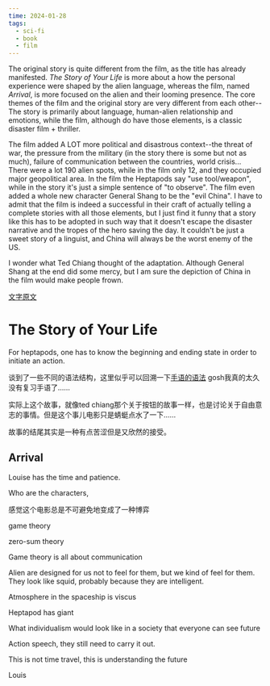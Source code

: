 ```yaml
---
time: 2024-01-28
tags:
  - sci-fi
  - book
  - film
---
```

The original story is quite different from the film, as the title has already manifested. *The Story of Your Life* is more about a how the personal experience were shaped by the alien language, whereas the film, named *Arrival*, is more focused on the alien and their looming presence. The core themes of the film and the original story are very different from each other-- The story is primarily about language, human-alien relationship and emotions, while the film, although do have those elements, is a classic disaster film + thriller.

The film added A LOT more political and disastrous context--the threat of war, the pressure from the military (in the story there is some but not as much), failure of communication between the countries, world crisis... There were a lot 190 alien spots, while in the film only 12, and they occupied major geopolitical area. In the film the Heptapods say "use tool/weapon", while in the story it's just a simple sentence of "to observe". The film even added a whole new character General Shang to be the "evil China". I have to admit that the film is indeed a successful in their craft of actually telling a complete stories with all those elements, but I just find it funny that a story like this has to be adopted in such way that it doesn't escape the disaster narrative and the tropes of the hero saving the day. It couldn't be just a sweet story of a linguist, and China will always be the worst enemy of the US. 

I wonder what Ted Chiang thought of the adaptation. Although General Shang at the end did some mercy, but I am sure the depiction of China in the film would make people frown. 

[文字原文](https://raley.english.ucsb.edu/wp-content/uploads/Reading/Chiang-story.pdf)


# The Story of Your Life

For heptapods, one has to know the beginning and ending state in order to initiate an action. 

谈到了一些不同的语法结构，这里似乎可以回溯一下[手语的语法](https://www.sohu.com/a/325445557_100290627#google_vignette) gosh我真的太久没有复习手语了…… 

实际上这个故事，就像ted chiang那个关于按钮的故事一样，也是讨论关于自由意志的事情。但是这个事儿电影只是蜻蜓点水了一下…… 

故事的结尾其实是一种有点苦涩但是又欣然的接受。

## Arrival

Louise has the time and patience. 

Who are the characters, 

感觉这个电影总是不可避免地变成了一种博弈

game theory


zero-sum theory

Game theory is all about communication

Alien are designed for us not to feel for them, but we kind of feel for them. They look like squid, probably because they are intelligent. 

Atmosphere in the spaceship is viscus 

Heptapod has giant 

What individualism would look like in a society that everyone can see future

Action speech, they still need to carry it out. 

This is not time travel, this is understanding the future

Louis